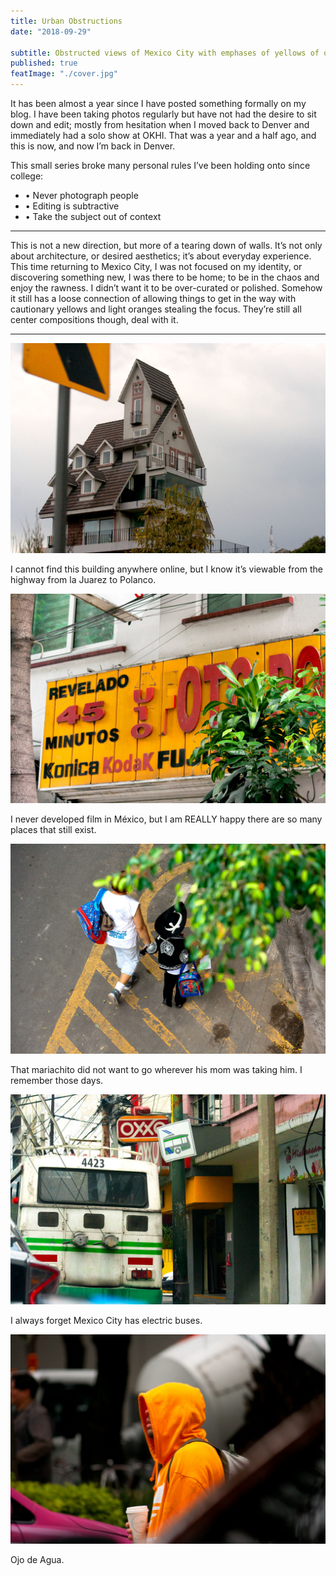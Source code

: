 ```yaml
---
title: Urban Obstructions
date: "2018-09-29"

subtitle: Obstructed views of Mexico City with emphases of yellows of oranges.
published: true
featImage: "./cover.jpg"
---
```


It has been almost a year since I have posted something formally on my blog. I have been taking photos regularly but have not had the desire to sit down and edit; mostly from hesitation when I moved back to Denver and immediately had a solo show at OKHI. That was a year and a half ago, and this is now, and now I’m back in Denver.

This small series broke many personal rules I’ve been holding onto since college:

+ • Never photograph people
+ • Editing is subtractive
+ • Take the subject out of context

---

This is not a new direction, but more of a tearing down of walls. It’s not only about architecture, or desired aesthetics; it’s about everyday experience. This time returning to Mexico City, I was not focused on my identity, or discovering something new, I was there to be home; to be in the chaos and enjoy the rawness. I didn’t want it to be over-curated or polished. Somehow it still has a loose connection of allowing things to get in the way with cautionary yellows and light oranges stealing the focus. They’re still all center compositions though, deal with it.

---

![Postmodern house In Polanco](./post-modern-house.jpg)

I cannot find this building anywhere online, but I know it’s viewable from the highway from la Juarez to Polanco.

![Konica Kodak Fuji Sign](./foto-sign.jpg)

I never developed film in México, but I am REALLY happy there are so many places that still exist.

![Young boy dressed as Mariachi holding hands with his mother](./little-mariachi.jpg)

That mariachito did not want to go wherever his mom was taking him. I remember those days.

![Electric bus driving past OXXO](./electric-bus.jpg)

I always forget Mexico City has electric buses.

![Man in orange Adidas hoodie holding coffee walking between traffic](./orange-hoodie.jpg)

Ojo de Agua.